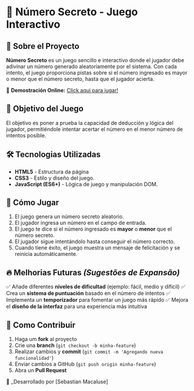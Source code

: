 # 🎲 Número Secreto - Juego Interactivo

## 📌 Sobre el Proyecto
**Número Secreto** es un juego sencillo e interactivo donde el jugador debe adivinar un número generado aleatoriamente por el sistema. Con cada intento, el juego proporciona pistas sobre si el número ingresado es mayor o menor que el número secreto, hasta que el jugador acierta.

🚀 **Demostración Online:** [Click aqui para jugar!](https://sebasmpr.github.io/juego-secreto/)

## 🎯 Objetivo del Juego
El objetivo es poner a prueba la capacidad de deducción y lógica del jugador, permitiéndole intentar acertar el número en el menor número de intentos posible.

## 🛠️ Tecnologias Utilizadas
- **HTML5** - Estructura da página
- **CSS3** - Estilo y diseño del juego.
- **JavaScript (ES6+)** - Lógica de juego y manipulación DOM.

## 🚀 Cómo Jugar
1. El juego genera un número secreto aleatorio.
2. El jugador ingresa un número en el campo de entrada.
3. El juego te dice si el número ingresado es **mayor** o **menor** que el número secreto.
4. El jugador sigue intentándolo hasta conseguir el número correcto.
5. Cuando tiene éxito, el juego muestra un mensaje de felicitación y se reinicia automáticamente.

## 🔥 Melhorias Futuras _(Sugestões de Expansão)_
✅ Añade diferentes **niveles de dificultad** (ejemplo: fácil, medio y difícil)
✅ Crea un **sistema de puntuación** basado en el número de intentos
✅ Implementa un **temporizador** para fomentar un juego más rápido
✅ Mejora el **diseño de la interfaz** para una experiencia más intuitiva

## 📢 Como Contribuir 
1. Haga um **fork** al proyecto
2. Crie una **branch** (`git checkout -b minha-feature`)
3. Realizar cambios y **commit** (`git commit -m 'Agregando nueva funcionalidad'`)
4. Enviar cambios a GitHub (`git push origin minha-feature`)
5. Abra un **Pull Request**

📌 _Desarrollado por [Sebastian Macaluse]
